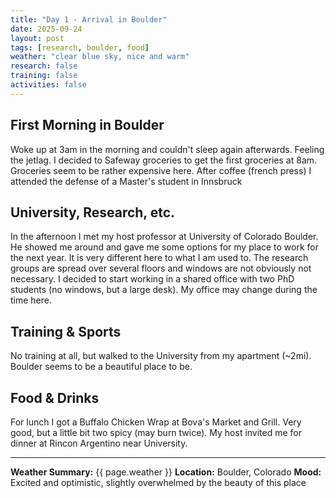 ```yaml
---
title: "Day 1 - Arrival in Boulder"
date: 2025-09-24
layout: post
tags: [research, boulder, food]
weather: "clear blue sky, nice and warm"
research: false
training: false
activities: false
---
```


## First Morning in Boulder

Woke up at 3am in the morning and couldn't sleep again afterwards. Feeling the jetlag. I decided to  Safeway groceries to get the first groceries at 8am. Groceries seem to be rather expensive here. After coffee (french press) I attended the defense of a Master's student in Innsbruck 

## University, Research, etc.

In the afternoon I met my host professor at University of Colorado Boulder. He showed me around and gave me some options for my place to work for the next year. It is very different here to what I am used to. The research groups are spread over several floors and windows are not obviously not necessary. I decided to start working in a shared office with two PhD students (no windows, but a large desk). My office may change during the time here. 

## Training & Sports

No training at all, but walked to the University from my apartment (~2mi). Boulder seems to be a beautiful place to be.

## Food & Drinks

For lunch I got a Buffalo Chicken Wrap at Bova's Market and Grill. Very good, but a little bit two spicy (may burn twice). My host invited me for dinner at Rincon Argentino near University.

---

**Weather Summary:** {{ page.weather }}
**Location:** Boulder, Colorado
**Mood:** Excited and optimistic, slightly overwhelmed by the beauty of this place
